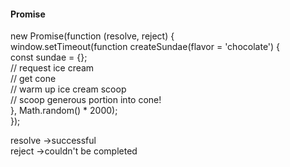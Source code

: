 #### Promise
new Promise(function (resolve, reject) {<br>
    window.setTimeout(function createSundae(flavor = 'chocolate') {<br>
        const sundae = {};<br>
        // request ice cream <br>
        // get cone <br>
        // warm up ice cream scoop <br>
        // scoop generous portion into cone! <br>
    }, Math.random() * 2000); <br>
}); <br>

resolve ->successful <br>
reject  ->couldn't be completed
